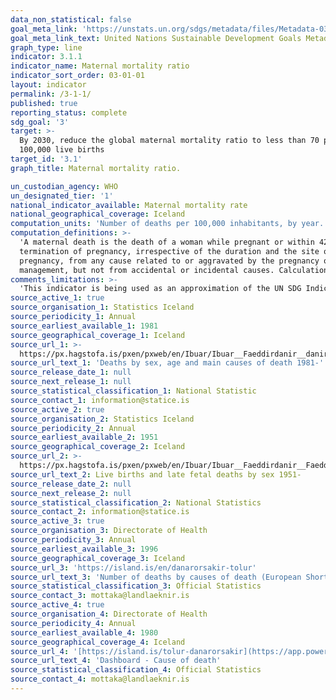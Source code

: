 ```yaml
---
data_non_statistical: false
goal_meta_link: 'https://unstats.un.org/sdgs/metadata/files/Metadata-03-01-01.pdf'
goal_meta_link_text: United Nations Sustainable Development Goals Metadata (pdf 865kB)
graph_type: line
indicator: 3.1.1
indicator_name: Maternal mortality ratio
indicator_sort_order: 03-01-01
layout: indicator
permalink: /3-1-1/
published: true
reporting_status: complete
sdg_goal: '3'
target: >-
  By 2030, reduce the global maternal mortality ratio to less than 70 per
  100,000 live births
target_id: '3.1'
graph_title: Maternal mortality ratio. 

un_custodian_agency: WHO
un_designated_tier: '1'
national_indicator_available: Maternal mortality rate
national_geographical_coverage: Iceland
computation_units: 'Number of deaths per 100,000 inhabitants, by year.'
computation_definitions: >-
  'A maternal death is the death of a woman while pregnant or within 42 days of
  termination of pregnancy, irrespective of the duration and the site of the
  pregnancy, from any cause related to or aggravated by the pregnancy or its
  management, but not from accidental or incidental causes. Calculations: Number of deaths of women (due to complications of pregnancy, childbirth, and the postpartum period) / Population in the same year) * 100.000'
comments_limitations: >-
  'This indicator is being used as an approximation of the UN SDG Indicator.'
source_active_1: true
source_organisation_1: Statistics Iceland
source_periodicity_1: Annual
source_earliest_available_1: 1981
source_geographical_coverage_1: Iceland
source_url_1: >-
  https://px.hagstofa.is/pxen/pxweb/en/Ibuar/Ibuar__Faeddirdanir__danir__danarmein/MAN05301.px
source_url_text_1: 'Deaths by sex, age and main causes of death 1981-'
source_release_date_1: null
source_next_release_1: null
source_statistical_classification_1: National Statistic
source_contact_1: information@statice.is
source_active_2: true
source_organisation_2: Statistics Iceland
source_periodicity_2: Annual
source_earliest_available_2: 1951
source_geographical_coverage_2: Iceland
source_url_2: >-
  https://px.hagstofa.is/pxen/pxweb/en/Ibuar/Ibuar__Faeddirdanir__Faeddir__faedingar/MAN05100.px
source_url_text_2: Live births and late fetal deaths by sex 1951-
source_release_date_2: null
source_next_release_2: null
source_statistical_classification_2: National Statistics
source_contact_2: information@statice.is
source_active_3: true
source_organisation_3: Directorate of Health
source_periodicity_3: Annual
source_earliest_available_3: 1996
source_geographical_coverage_3: Iceland
source_url_3: 'https://island.is/en/danarorsakir-tolur'
source_url_text_3: 'Number of deaths by causes of death (European Shortlist) and sex, 2000-'
source_statistical_classification_3: Official Statistics
source_contact_3: mottaka@landlaeknir.is
source_active_4: true
source_organisation_4: Directorate of Health
source_periodicity_4: Annual
source_earliest_available_4: 1980
source_geographical_coverage_4: Iceland
source_url_4: '[https://island.is/tolur-danarorsakir](https://app.powerbi.com/view?r=eyJrIjoiMjdkYTI0ZWUtZGU5OS00Y2IxLThkYzctZTE4MTYyYTFjNjA1IiwidCI6Ijc2NGEzMDZkLTBhNjgtNDVhZC05ZjA3LTZmMTgwNDQ0N2NkNCIsImMiOjh9)'
source_url_text_4: 'Dashboard - Cause of death'
source_statistical_classification_4: Official Statistics
source_contact_4: mottaka@landlaeknir.is
---
```

